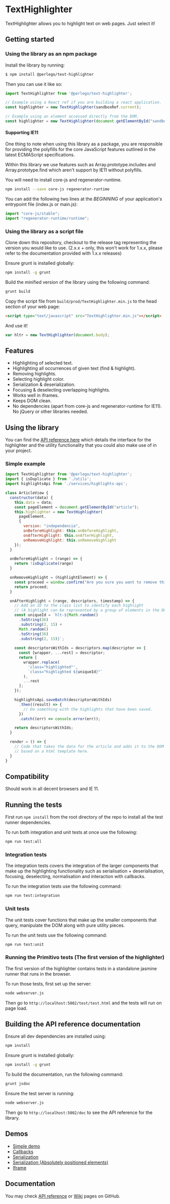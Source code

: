 # TextHighlighter

TextHighlighter allows you to highlight text on web pages. Just select it!

## Getting started

### Using the library as an npm package

Install the library by running:

```bash
$ npm install @perlego/text-highlighter
```

Then you can use it like so:

```javascript
import TextHighlighter from '@perlego/text-highlighter';

// Example using a React ref if you are building a react application.
const highlighter = new TextHighlighter(sandboxRef.current);

// Example using an element accessed directly from the DOM.
const highlighter = new TextHighlighter(document.getElementById("sandbox"));
```
#### Supporting IE11

One thing to note when using this library as a package, you are responsible for providing the polyfills
for the core JavaScript features outlined in the latest ECMAScript specifications.

Within this library we use features such as Array.prototype.includes and Array.prototype.find
which aren't support by IE11 without polyfills.

You will need to install core-js and regenerator-runtime.

```bash
npm install --save core-js regenerator-runtime
```

You can add the following two lines at the *BEGINNING* of your application's entrypoint file (index.js or main.js):
```javascript
import "core-js/stable";
import "regenerator-runtime/runtime";
```

### Using the library as a script file

Clone down this repository, checkout to the release tag representing the version you would like to use. 
(2.x.x + only, this won't work for 1.x.x, please refer to the documentation provided with 1.x.x releases)

Ensure grunt is installed globally:
```bash
npm install -g grunt
```

Build the minified version of the library using the following command:
```bash
grunt build
```

Copy the script file from `build/prod/TextHighlighter.min.js` to the head section of your web page:

```html
<script type="text/javascript" src="TextHighlighter.min.js"></script>
```

And use it!

```javascript
var hltr = new TextHighlighter(document.body);
```

## Features

* Highlighting of selected text.
* Highlighting all occurrences of given text (find & highlight).
* Removing highlights.
* Selecting highlight color.
* Serialization & deserialization.
* Focusing & deselecting overlapping highlights.
* Works well in iframes.
* Keeps DOM clean.
* No dependencies (apart from core-js and regenerator-runtime for IE11). No jQuery or other libraries needed.

## Using the library

You can find the [API reference here](http://perlego.github.io/texthighlighter/doc/index.html)
which details the interface for the highlighter and the utility functionality that you could also make use
of in your project.

### Simple example

```javascript
import TextHighlighter from '@perlego/text-highlighter';
import { isDuplicate } from './utils'; 
import highlightsApi from './services/highlights-api';

class ArticleView {
  constructor(data) {
    this.data = data;
    const pageElement = document.getElementById("article");
    this.highlighter = new TextHighlighter(
      pageElement, 
      {
        version: "independencia",
        onBeforeHighlight: this.onBeforeHighlight,
        onAfterHighlight: this.onAfterHighlight,
        onRemoveHighlight: this.onRemoveHighlight
    });
  }

  onBeforeHighlight = (range) => {
    return !isDuplicate(range)
  }

  onRemoveHighlight = (highlightElement) => {
    const proceed = window.confirm("Are you sure you want to remove this highlight?");
    return proceed;
  }

  onAfterHighlight = (range, descriptors, timestamp) => {
    // Add an ID to the class list to identify each highlight 
    // (A highlight can be represented by a group of elements in the DOM).
    const uniqueId = `hlt-${Math.random()
      .toString(36)
      .substring(2, 15) +
      Math.random()
      .toString(36)
      .substring(2, 15)}`;
    
    const descriptorsWithIds = descriptors.map(descriptor => {
      const [wrapper, ...rest] = descriptor;
      return [
        wrapper.replace(
          'class="highlighted"',
          `class="highlighted ${uniqueId}"`
        ),
        ...rest
      ];
    });

    highlightsApi.saveBatch(descriptorsWithIds)
      .then((result) => {
        // Do something with the highlights that have been saved.
      })
      .catch((err) => console.error(err));

    return descriptorsWithIds;
  }

  render = () => {
    // Code that takes the data for the article and adds it to the DOM
    // based on a html template here.
  }
}
```

## Compatibility

Should work in all decent browsers and IE 11.

## Running the tests

First run `npm install` from the root directory of the repo to install all the test runner dependencies.

To run both integration and unit tests at once use the following:

```bash
npm run test:all
```

### Integration tests

The integration tests covers the integration of the larger components that make up the highlighting
functionality such as serialisation + deserialisation, focusing, deselecting, normalisation and interaction with callbacks.

To run the integration tests use the following command:
```bash
npm run test:integration
```

### Unit tests

The unit tests cover functions that make up the smaller components that query, manipulate the DOM
along with pure utility pieces.

To run the unit tests use the following command:
```bash
npm run test:unit
```

### Running the Primitivo tests (The first version of the highlighter)

The first version of the highlighter contains tests in a standalone jasmine runner that runs in the browser.

To run those tests, first set up the server:
```bash
node webserver.js
```

Then go to `http://localhost:5002/test/test.html` and the tests will run on page load.

## Building the API reference documentation

Ensure all dev dependencies are installed using:
```bash
npm install
```

Ensure grunt is installed globally:
```bash
npm install -g grunt
```

To build the documentation, run the following command:
```bash
grunt jsdoc
```

Ensure the test server is running:
```bash
node webserver.js
```

Then go to `http://localhost:5002/doc` to see the API reference for the library.

## Demos

* [Simple demo](http://perlego.github.io/texthighlighter/demos/simple.html)
* [Callbacks](http://perlego.github.io/texthighlighter/demos/callbacks.html)
* [Serialization](http://perlego.github.io/texthighlighter/demos/serialization.html)
* [Serialization (Absolutely positioned elements)](http://perlego.github.io/texthighlighter/demos/serialization-absolute-positioning.html)
* [Iframe](http://perlego.github.io/texthighlighter/demos/iframe.html)

## Documentation
   
You may check [API reference](http://perlego.github.io/texthighlighter/doc/index.html) or 
[Wiki](https://github.com/Perlego/texthighlighter/wiki) pages on GitHub.
